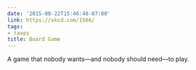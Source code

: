 ```yaml
---
date: '2015-08-22T15:46:48-07:00'
link: https://xkcd.com/1566/
tags:
- taxes
title: Board Game
---
```


A game that nobody wants&mdash;and nobody should need&mdash;to play.
